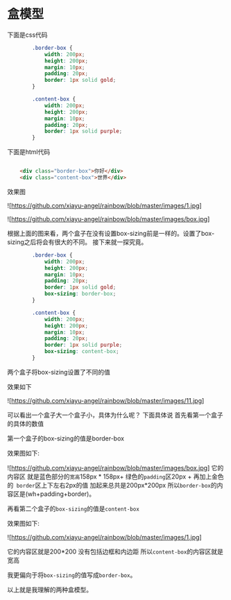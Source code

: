 # 盒模型

下面是css代码
```css
        .border-box {
            width: 200px;
            height: 200px;
            margin: 10px;
            padding: 20px;
            border: 1px solid gold;
        }

        .content-box {
            width: 200px;
            height: 200px;
            margin: 10px;
            padding: 20px;
            border: 1px solid purple;
        }

```
下面是html代码
```html

    <div class="border-box">你好</div>
    <div class="content-box">世界</div>

```

效果图

![https://github.com/xiayu-angel/rainbow/blob/master/images/1.jpg]

![https://github.com/xiayu-angel/rainbow/blob/master/images/box.jpg]

根据上面的图来看，两个盒子在没有设置box-sizing前是一样的。设置了box-sizing之后将会有很大的不同。
接下来就一探究竟。

```css
        .border-box {
            width: 200px;
            height: 200px;
            margin: 10px;
            padding: 20px;
            border: 1px solid gold;
            box-sizing: border-box;
        }

        .content-box {
            width: 200px;
            height: 200px;
            margin: 10px;
            padding: 20px;
            border: 1px solid purple;
            box-sizing: content-box;
        }

```
两个盒子将box-sizing设置了不同的值

效果如下

![https://github.com/xiayu-angel/rainbow/blob/master/images/11.jpg]

可以看出一个盒子大一个盒子小，具体为什么呢？ 下面具体说
首先看第一个盒子的具体的数值

第一个盒子的box-sizing的值是border-box

效果图如下:

![https://github.com/xiayu-angel/rainbow/blob/master/images/box.jpg]
它的内容区 就是蓝色部分的`宽高`158px * 158px+ 绿色的`padding`区20px + 再加上金色的` border`区上下左右2px的值  加起来总共是200px*200px 所以`border-box`的内容区是(wh+padding+border)。  

再看第二个盒子的`box-sizing`的值是`content-box`

效果图如下:

![https://github.com/xiayu-angel/rainbow/blob/master/images/1.jpg]

它的内容区就是200*200 没有包括边框和内边距 所以`content-box`的内容区就是宽高

我更偏向于将`box-sizing`的值写成`border-box`。

以上就是我理解的两种盒模型。


